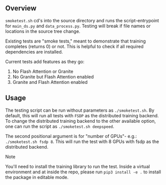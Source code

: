 ## Overview

`smoketest.sh` cd's into the source directory and runs the script-entrypoint for `main_ds.py` and `data_process.py`. Testing will break if file names or locations in the source tree change.

Existing tests are "smoke tests," meant to demonstrate that training completes (returns 0) or not. This is helpful to check if all required dependencies are installed.

Current tests add features as they go:

1. No Flash Attention or Granite
2. No Granite but Flash Attention enabled
3. Granite and Flash Attention enabled

## Usage

The testing script can be run without parameters as `./smoketest.sh`. By default, this will run all tests with `FSDP` as the distributed training backend. To change the distributed training backend to the other available option, one can run the script as `./smoketest.sh deepspeed`.

The second positional argument is for "number of GPUs"- e.g.: `./smoketest.sh fsdp 8`. This will run the test with 8 GPUs with fsdp as the distributed backend.

> [!NOTE]
> You'll need to install the training library to run the test. Inside a virtual environment and at inside the repo, please run `pip3 install -e .` to install the package in editable mode.
